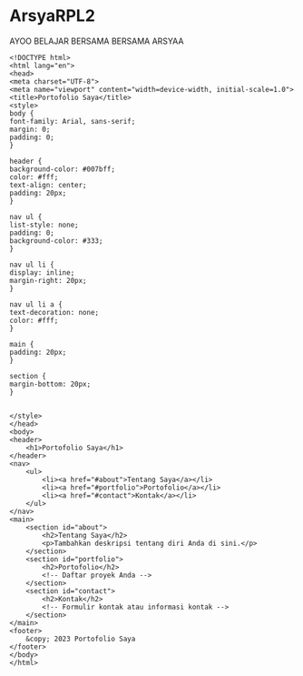 # ArsyaRPL2
AYOO BELAJAR BERSAMA
BERSAMA ARSYAA








    <!DOCTYPE html>
    <html lang="en">
    <head>
    <meta charset="UTF-8">
    <meta name="viewport" content="width=device-width, initial-scale=1.0">
    <title>Portofolio Saya</title>
    <style>
    body {
    font-family: Arial, sans-serif;
    margin: 0;
    padding: 0;
    }

    header {
    background-color: #007bff;
    color: #fff;
    text-align: center;
    padding: 20px;
    }

    nav ul {
    list-style: none;
    padding: 0;
    background-color: #333;
    }

    nav ul li {
    display: inline;
    margin-right: 20px;
    }

    nav ul li a {
    text-decoration: none;
    color: #fff;
    }

    main {
    padding: 20px;
    }

    section {
    margin-bottom: 20px;
    }


    </style>
    </head>
    <body>
    <header>
        <h1>Portofolio Saya</h1>
    </header>
    <nav>
        <ul>
            <li><a href="#about">Tentang Saya</a></li>
            <li><a href="#portfolio">Portofolio</a></li>
            <li><a href="#contact">Kontak</a></li>
        </ul>
    </nav>
    <main>
        <section id="about">
            <h2>Tentang Saya</h2>
            <p>Tambahkan deskripsi tentang diri Anda di sini.</p>
        </section>
        <section id="portfolio">
            <h2>Portofolio</h2>
            <!-- Daftar proyek Anda -->
        </section>
        <section id="contact">
            <h2>Kontak</h2>
            <!-- Formulir kontak atau informasi kontak -->
        </section>
    </main>
    <footer>
        &copy; 2023 Portofolio Saya
    </footer>
    </body>
    </html>
